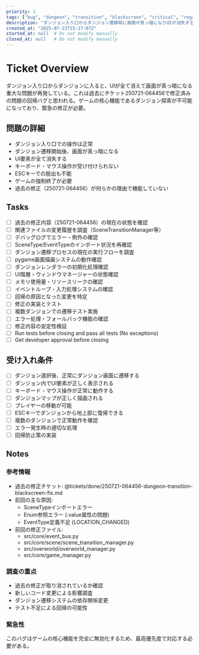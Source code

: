 ```yaml
---
priority: 1
tags: ["bug", "dungeon", "transition", "blackscreen", "critical", "regression"]
description: "ダンジョン入り口からダンジョン遷移時に画面が真っ暗になりUIが消失する問題の修正（回帰バグ）"
created_at: "2025-07-23T15:17:07Z"
started_at: null  # Do not modify manually
closed_at: null   # Do not modify manually
---
```


# Ticket Overview

ダンジョン入り口からダンジョンに入ると、UIが全て消えて画面が真っ暗になる重大な問題が再発している。これは過去にチケット250721-064456で修正済みの問題の回帰バグと思われる。ゲームの核心機能であるダンジョン探索が不可能になっており、緊急の修正が必要。

## 問題の詳細
- ダンジョン入り口での操作は正常
- ダンジョン遷移開始後、画面が真っ暗になる
- UI要素が全て消失する
- キーボード・マウス操作が受け付けられない
- ESCキーでの脱出も不能
- ゲームの強制終了が必要
- 過去の修正（250721-064456）が何らかの理由で機能していない

## Tasks

- [ ] 過去の修正内容（250721-064456）の現在の状態を確認
- [ ] 関連ファイルの変更履歴を調査（SceneTransitionManager等）
- [ ] デバッグログでエラー・例外の確認
- [ ] SceneType/EventTypeのインポート状況を再確認
- [ ] ダンジョン遷移プロセスの現在の実行フローを調査
- [ ] pygame画面描画システムの動作確認
- [ ] ダンジョンレンダラーの初期化処理確認
- [ ] UI階層・ウィンドウマネージャーの状態確認
- [ ] メモリ使用量・リソースリークの確認
- [ ] イベントループ・入力処理システムの確認
- [ ] 回帰の原因となった変更を特定
- [ ] 修正の実装とテスト
- [ ] 複数ダンジョンでの遷移テスト実施
- [ ] エラー処理・フォールバック機能の確認
- [ ] 修正内容の安定性検証
- [ ] Run tests before closing and pass all tests (No exceptions)
- [ ] Get developer approval before closing

## 受け入れ条件
- [ ] ダンジョン選択後、正常にダンジョン画面に遷移する
- [ ] ダンジョン内でUI要素が正しく表示される
- [ ] キーボード・マウス操作が正常に動作する
- [ ] ダンジョンマップが正しく描画される
- [ ] プレイヤーの移動が可能
- [ ] ESCキーでダンジョンから地上部に復帰できる
- [ ] 複数のダンジョンで正常動作を確認
- [ ] エラー発生時の適切な処理
- [ ] 回帰防止策の実装

## Notes

### 参考情報
- 過去の修正チケット: @tickets/done/250721-064456-dungeon-transition-blackscreen-fix.md
- 前回の主な原因:
  - SceneTypeインポートエラー
  - Enum参照エラー (.value属性の問題)
  - EventType定義不足 (LOCATION_CHANGED)
- 前回の修正ファイル:
  - src/core/event_bus.py
  - src/core/scene/scene_transition_manager.py
  - src/overworld/overworld_manager.py
  - src/core/game_manager.py

### 調査の重点
- 過去の修正が取り消されているか確認
- 新しいコード変更による影響調査
- ダンジョン遷移システムの依存関係変更
- テスト不足による回帰の可能性

### 緊急性
このバグはゲームの核心機能を完全に無効化するため、最高優先度で対応する必要がある。
